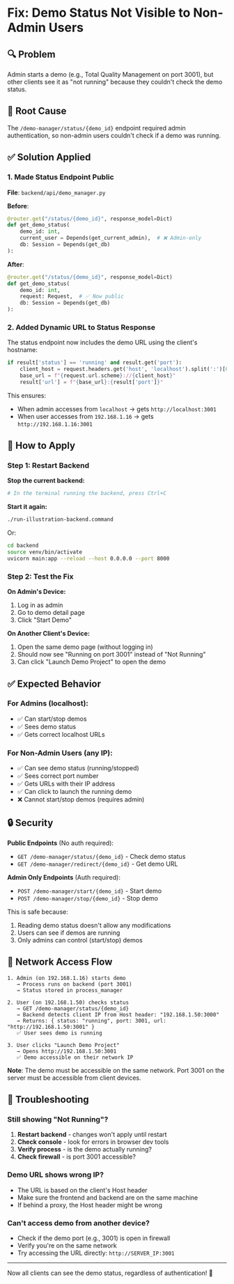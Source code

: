 # Fix: Demo Status Not Visible to Non-Admin Users

## 🔍 Problem
Admin starts a demo (e.g., Total Quality Management on port 3001), but other clients see it as "not running" because they couldn't check the demo status.

## 🐛 Root Cause
The `/demo-manager/status/{demo_id}` endpoint required admin authentication, so non-admin users couldn't check if a demo was running.

## ✅ Solution Applied

### 1. Made Status Endpoint Public
**File**: `backend/api/demo_manager.py`

**Before**:
```python
@router.get("/status/{demo_id}", response_model=Dict)
def get_demo_status(
    demo_id: int,
    current_user = Depends(get_current_admin),  # ❌ Admin-only
    db: Session = Depends(get_db)
):
```

**After**:
```python
@router.get("/status/{demo_id}", response_model=Dict)
def get_demo_status(
    demo_id: int,
    request: Request,  # ✅ Now public
    db: Session = Depends(get_db)
):
```

### 2. Added Dynamic URL to Status Response
The status endpoint now includes the demo URL using the client's hostname:

```python
if result['status'] == 'running' and result.get('port'):
    client_host = request.headers.get('host', 'localhost').split(':')[0]
    base_url = f"{request.url.scheme}://{client_host}"
    result['url'] = f"{base_url}:{result['port']}"
```

This ensures:
- When admin accesses from `localhost` → gets `http://localhost:3001`
- When user accesses from `192.168.1.16` → gets `http://192.168.1.16:3001`

## 🚀 How to Apply

### Step 1: Restart Backend
**Stop the current backend:**
```bash
# In the terminal running the backend, press Ctrl+C
```

**Start it again:**
```bash
./run-illustration-backend.command
```

Or:
```bash
cd backend
source venv/bin/activate
uvicorn main:app --reload --host 0.0.0.0 --port 8000
```

### Step 2: Test the Fix

**On Admin's Device:**
1. Log in as admin
2. Go to demo detail page
3. Click "Start Demo"

**On Another Client's Device:**
1. Open the same demo page (without logging in)
2. Should now see "Running on port 3001" instead of "Not Running"
3. Can click "Launch Demo Project" to open the demo

## ✅ Expected Behavior

### For Admins (localhost):
- ✅ Can start/stop demos
- ✅ Sees demo status
- ✅ Gets correct localhost URLs

### For Non-Admin Users (any IP):
- ✅ Can see demo status (running/stopped)
- ✅ Sees correct port number
- ✅ Gets URLs with their IP address
- ✅ Can click to launch the running demo
- ❌ Cannot start/stop demos (requires admin)

## 🔒 Security

**Public Endpoints** (No auth required):
- `GET /demo-manager/status/{demo_id}` - Check demo status
- `GET /demo-manager/redirect/{demo_id}` - Get demo URL

**Admin Only Endpoints** (Auth required):
- `POST /demo-manager/start/{demo_id}` - Start demo
- `POST /demo-manager/stop/{demo_id}` - Stop demo

This is safe because:
1. Reading demo status doesn't allow any modifications
2. Users can see if demos are running
3. Only admins can control (start/stop) demos

## 🎯 Network Access Flow

```
1. Admin (on 192.168.1.16) starts demo
   → Process runs on backend (port 3001)
   → Status stored in process_manager

2. User (on 192.168.1.50) checks status
   → GET /demo-manager/status/{demo_id}
   → Backend detects client IP from Host header: "192.168.1.50:3000"
   → Returns: { status: "running", port: 3001, url: "http://192.168.1.50:3001" }
   ✅ User sees demo is running

3. User clicks "Launch Demo Project"
   → Opens http://192.168.1.50:3001
   ✅ Demo accessible on their network IP
```

**Note**: The demo must be accessible on the same network. Port 3001 on the server must be accessible from client devices.

## 🐛 Troubleshooting

### Still showing "Not Running"?

1. **Restart backend** - changes won't apply until restart
2. **Check console** - look for errors in browser dev tools
3. **Verify process** - is the demo actually running?
4. **Check firewall** - is port 3001 accessible?

### Demo URL shows wrong IP?

- The URL is based on the client's Host header
- Make sure the frontend and backend are on the same machine
- If behind a proxy, the Host header might be wrong

### Can't access demo from another device?

- Check if the demo port (e.g., 3001) is open in firewall
- Verify you're on the same network
- Try accessing the URL directly: `http://SERVER_IP:3001`

---

Now all clients can see the demo status, regardless of authentication! 🎉

